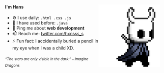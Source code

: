 <div>
<img src="./img/icon.gif" width="200" align="right"/>
 <!---<img src="./img/about_whiteandblack_style0.gif" width="500" />-->
 
#### I'm Hans

- ⚙️ I use daily: `.html .css .js`
- 🐸 I have used before: `.java`
- 💬 Ping me about **web development**
- 📫 Reach me: [twitter.com/hxnsss_s](https://twitter.com/hxnsss_s)
- ⚡️ Fun fact: I accidentally buried a pencil in my eye when I was a child XD.
  
<sub> *“The stars are only visible in the dark.” – Imagine Dragons* </sub>

</div>
